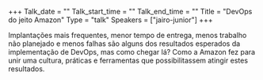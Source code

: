 +++
Talk_date = ""
Talk_start_time = ""
Talk_end_time = ""
Title = "DevOps do jeito Amazon"
Type = "talk"
Speakers = ["jairo-junior"]
+++

Implantações mais frequentes, menor tempo de entrega, menos trabalho não planejado e menos falhas são alguns dos resultados esperados da implementação de DevOps, mas como chegar lá? Como a Amazon fez para unir uma cultura, práticas e ferramentas que possibilitassem atingir estes resultados.